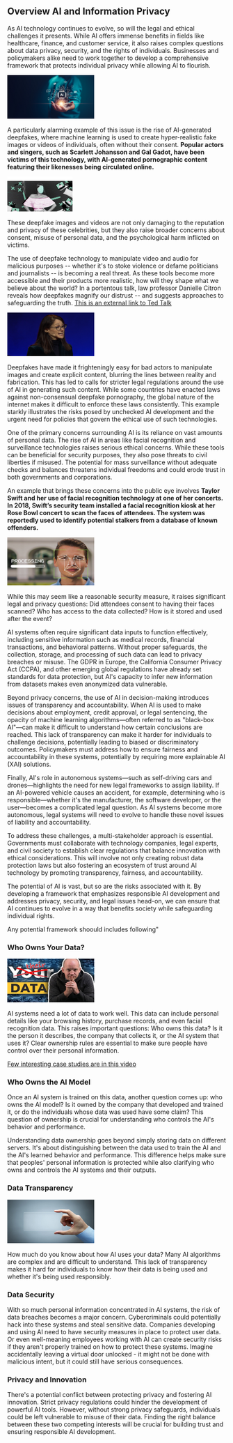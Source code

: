 ## Overview AI and Information Privacy

As AI technology continues to evolve, so will the legal and ethical challenges it presents. While AI offers immense benefits in fields like healthcare, finance, and customer service, it also raises complex questions about data privacy, security, and the rights of individuals. Businesses and policymakers alike need to work together to develop a comprehensive framework that protects individual privacy while allowing AI to flourish.

<img src="./images/AI.png" width="200" height="100">

A particularly alarming example of this issue is the rise of AI-generated deepfakes, where machine learning is used to create hyper-realistic fake images or videos of individuals, often without their consent. **Popular actors and singers, such as Scarlett Johansson and Gal Gadot, have been victims of this technology, with AI-generated pornographic content featuring their likenesses being circulated online.** 

<img src="./images/Deepfake.png" width="150" height="80">

These deepfake images and videos are not only damaging to the reputation and privacy of these celebrities, but they also raise broader concerns about consent, misuse of personal data, and the psychological harm inflicted on victims.

The use of deepfake technology to manipulate video and audio for malicious purposes -- whether it's to stoke violence or defame politicians and journalists -- is becoming a real threat. As these tools become more accessible and their products more realistic, how will they shape what we believe about the world? In a portentous talk, law professor Danielle Citron reveals how deepfakes magnify our distrust -- and suggests approaches to safeguarding the truth. [This is an external link to Ted Talk](https://www.ted.com/talks/danielle_citron_how_deepfakes_undermine_truth_and_threaten_democracy?subtitle=en/) 

<img src="./images/DaneilleCitron.png" width="200" height="100">


Deepfakes have made it frighteningly easy for bad actors to manipulate images and create explicit content, blurring the lines between reality and fabrication. This has led to calls for stricter legal regulations around the use of AI in generating such content. While some countries have enacted laws against non-consensual deepfake pornography, the global nature of the internet makes it difficult to enforce these laws consistently. This example starkly illustrates the risks posed by unchecked AI development and the urgent need for policies that govern the ethical use of such technologies.

One of the primary concerns surrounding AI is its reliance on vast amounts of personal data. The rise of AI in areas like facial recognition and surveillance technologies raises serious ethical concerns. While these tools can be beneficial for security purposes, they also pose threats to civil liberties if misused. The potential for mass surveillance without adequate checks and balances threatens individual freedoms and could erode trust in both governments and corporations.

An example that brings these concerns into the public eye involves **Taylor Swift and her use of facial recognition technology at one of her concerts. In 2018, Swift’s security team installed a facial recognition kiosk at her Rose Bowl concert to scan the faces of attendees. The system was reportedly used to identify potential stalkers from a database of known offenders.** 

<img src="./images/facial_recognition.png" width="200" height="110">

While this may seem like a reasonable security measure, it raises significant legal and privacy questions: Did attendees consent to having their faces scanned? Who has access to the data collected? How is it stored and used after the event?

AI systems often require significant data inputs to function effectively, including sensitive information such as medical records, financial transactions, and behavioral patterns. Without proper safeguards, the collection, storage, and processing of such data can lead to privacy breaches or misuse. The GDPR in Europe, the California Consumer Privacy Act (CCPA), and other emerging global regulations have already set standards for data protection, but AI's capacity to infer new information from datasets makes even anonymized data vulnerable.

Beyond privacy concerns, the use of AI in decision-making introduces issues of transparency and accountability. When AI is used to make decisions about employment, credit approval, or legal sentencing, the opacity of machine learning algorithms—often referred to as "black-box AI"—can make it difficult to understand how certain conclusions are reached. This lack of transparency can make it harder for individuals to challenge decisions, potentially leading to biased or discriminatory outcomes. Policymakers must address how to ensure fairness and accountability in these systems, potentially by requiring more explainable AI (XAI) solutions.

Finally, AI's role in autonomous systems—such as self-driving cars and drones—highlights the need for new legal frameworks to assign liability. If an AI-powered vehicle causes an accident, for example, determining who is responsible—whether it's the manufacturer, the software developer, or the user—becomes a complicated legal question. As AI systems become more autonomous, legal systems will need to evolve to handle these novel issues of liability and accountability.

To address these challenges, a multi-stakeholder approach is essential. Governments must collaborate with technology companies, legal experts, and civil society to establish clear regulations that balance innovation with ethical considerations. This will involve not only creating robust data protection laws but also fostering an ecosystem of trust around AI technology by promoting transparency, fairness, and accountability.

The potential of AI is vast, but so are the risks associated with it. By developing a framework that emphasizes responsible AI development and addresses privacy, security, and legal issues head-on, we can ensure that AI continues to evolve in a way that benefits society while safeguarding individual rights.

Any potential framework shoould includes following"

### Who Owns Your Data?

<img src="./images/who_owns_data.jpg" width="200" height="100">

AI systems need a lot of data to work well. This data can include personal details like your browsing history, purchase records, and even facial recognition data. This raises important questions: Who owns this data? Is it the person it describes, the company that collects it, or the AI system that uses it? Clear ownership rules are essential to make sure people have control over their personal information.

[Few interesting case studies are in this video](https://www.youtube.com/watch?v=q86RKI-uZSc)

### Who Owns the AI Model

Once an AI system is trained on this data, another question comes up: who owns the AI model? Is it owned by the company that developed and trained it, or do the individuals whose data was used have some claim? This question of ownership is crucial for understanding who controls the AI's behavior and performance.

Understanding data ownership goes beyond simply storing data on different servers. It's about distinguishing between the data used to train the AI and the AI's learned behavior and performance. This difference helps make sure that peoples' personal information is protected while also clarifying who owns and controls the AI systems and their outputs.

### Data Transparency

<img src="./images/data_transparency.jpg" width="200" height="100">

How much do you know about how AI uses your data? Many AI algorithms are complex and are difficult to understand. This lack of transparency makes it hard for individuals to know how their data is being used and whether it's being used responsibly.

### Data Security

With so much personal information concentrated in AI systems, the risk of data breaches becomes a major concern. Cybercriminals could potentially hack into these systems and steal sensitive data. Companies developing and using AI need to have security measures in place to protect user data. Or even well-meaning employees working with AI can create security risks if they aren't properly trained on how to protect these systems. Imagine accidentally leaving a virtual door unlocked - it might not be done with malicious intent, but it could still have serious consequences.

### Privacy and Innovation

There's a potential conflict between protecting privacy and fostering AI innovation. Strict privacy regulations could hinder the development of powerful AI tools. However, without strong privacy safeguards, individuals could be left vulnerable to misuse of their data. Finding the right balance between these two competing interests will be crucial for building trust and ensuring responsible AI development.
